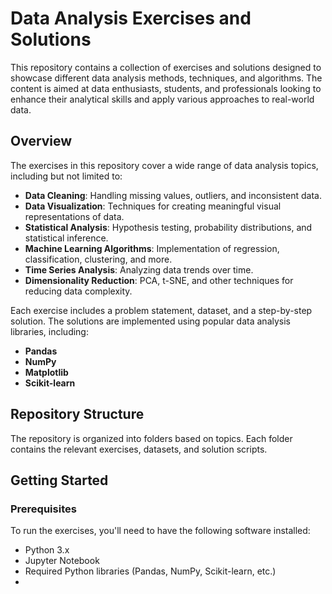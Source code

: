 
# Data Analysis Exercises and Solutions

This repository contains a collection of exercises and solutions designed to showcase different data analysis methods, techniques, and algorithms. The content is aimed at data enthusiasts, students, and professionals looking to enhance their analytical skills and apply various approaches to real-world data.

## Overview

The exercises in this repository cover a wide range of data analysis topics, including but not limited to:

- **Data Cleaning**: Handling missing values, outliers, and inconsistent data.
- **Data Visualization**: Techniques for creating meaningful visual representations of data.
- **Statistical Analysis**: Hypothesis testing, probability distributions, and statistical inference.
- **Machine Learning Algorithms**: Implementation of regression, classification, clustering, and more.
- **Time Series Analysis**: Analyzing data trends over time.
- **Dimensionality Reduction**: PCA, t-SNE, and other techniques for reducing data complexity.

Each exercise includes a problem statement, dataset, and a step-by-step solution. The solutions are implemented using popular data analysis libraries, including:

- **Pandas**
- **NumPy**
- **Matplotlib**
- **Scikit-learn**

## Repository Structure

The repository is organized into folders based on topics. Each folder contains the relevant exercises, datasets, and solution scripts. 

## Getting Started

### Prerequisites

To run the exercises, you'll need to have the following software installed:

- Python 3.x
- Jupyter Notebook
- Required Python libraries (Pandas, NumPy, Scikit-learn, etc.)
- 
